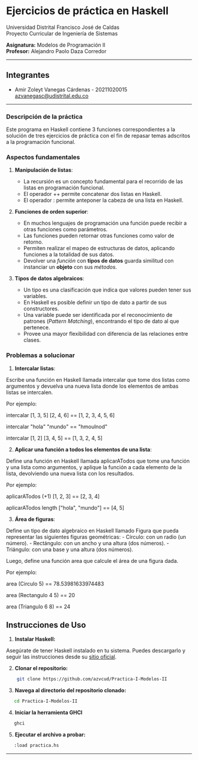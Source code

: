 # Ejercicios de práctica en Haskell

Universidad Distrital Francisco José de Caldas  
Proyecto Curricular de Ingeniería de Sistemas

**Asignatura:** Modelos de Programación II  
**Profesor:** Alejandro Paolo Daza Corredor

---

## Integrantes

- Amir Zoleyt Vanegas Cárdenas - 20211020015 <br> azvanegasc@udistrital.edu.co

---

### Descripción de la práctica

Este programa en Haskell contiene 3 funciones correspondientes a la solución de tres ejercicios de 
práctica con el fin de repasar temas adscritos a la programación funcional.

### Aspectos fundamentales

1. **Manipulación de listas**:
   - La recursión es un concepto fundamental para el recorrido de las listas en programación funcional.
   - El operador ++ permite concatenar dos listas en Haskell.
   - El operador : permite anteponer la cabeza de una lista en Haskell.
   
2. **Funciones de orden superior**:
   - En muchos lenguajes de programación una función puede recibir a otras funciones como parámetros.
   - Las funciones pueden retornar otras funciones como valor de retorno.
   - Permiten realizar el mapeo de estructuras de datos, aplicando funciones a la totalidad de sus datos.
   - Devolver una *función* con **tipos de datos** guarda similitud con instanciar un **objeto** con sus *métodos*.

3. **Tipos de datos algebraicos**:
   - Un tipo es una clasificación que indica que valores pueden tener sus variables.
   - En Haskell es posible definir un tipo de dato a partir de sus constructores.
   - Una variable puede ser identificada por el reconocimiento de patrones (*Pattern Matching*), encontrando el tipo de dato al que pertenece.
   - Provee una mayor flexibilidad con diferencia de las relaciones entre clases.

### Problemas a solucionar

1. **Intercalar listas**:

Escribe una función en Haskell llamada intercalar que tome dos listas como argumentos y devuelva una nueva lista donde los elementos de ambas listas se intercalen.

Por ejemplo:

intercalar [1, 3, 5] [2, 4, 6] == [1, 2, 3, 4, 5, 6]

intercalar "hola" "mundo" == "hmoulnod"

intercalar [1, 2] [3, 4, 5] == [1, 3, 2, 4, 5] 

2. **Aplicar una función a todos los elementos de una lista**:

Define una función en Haskell llamada aplicarATodos que tome una función y una lista como argumentos, y aplique la función a cada elemento de la lista, devolviendo una nueva lista con los resultados.

Por ejemplo:

aplicarATodos (+1) [1, 2, 3] == [2, 3, 4]

aplicarATodos length ["hola", "mundo"] == [4, 5]

3. **Área de figuras**:

Define un tipo de dato algebraico en Haskell llamado Figura que pueda representar las siguientes figuras geométricas:
    - Círculo: con un radio (un número).
    - Rectángulo: con un ancho y una altura (dos números).
    - Triángulo: con una base y una altura (dos números).

Luego, define una función area que calcule el área de una figura dada.

Por ejemplo:

area (Circulo 5) == 78.53981633974483

area (Rectangulo 4 5) == 20

area (Triangulo 6 8) == 24

## Instrucciones de Uso

1. **Instalar Haskell:**

Asegúrate de tener Haskell instalado en tu sistema. Puedes descargarlo y seguir las instrucciones desde su [sitio oficial](https://www.haskell.org).

2. **Clonar el repositorio:**
```bash
    git clone https://github.com/azvcud/Practica-I-Modelos-II
```
3. **Navega al directorio del repositorio clonado:**
```bash
   cd Practica-I-Modelos-II
```
4. **Iniciar la herramienta GHCI**
```bash
   ghci
```

5. **Ejecutar el archivo a probar:**
```bash
   :load practica.hs
```

---
